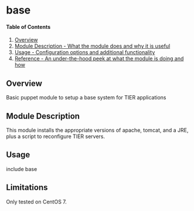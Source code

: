 # base

#### Table of Contents

1. [Overview](#overview)
2. [Module Description - What the module does and why it is useful](#module-description)
3. [Usage - Configuration options and additional functionality](#usage)
4. [Reference - An under-the-hood peek at what the module is doing and how](#reference)

## Overview

Basic puppet module to setup a base system for TIER applications

## Module Description

This module installs the appropriate versions of apache, tomcat, and a JRE,
plus a script to reconfigure TIER servers.

## Usage

  include base

## Limitations

Only tested on CentOS 7.

